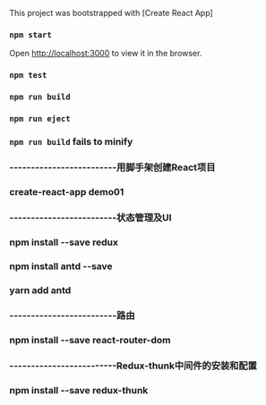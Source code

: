 This project was bootstrapped with [Create React App]

### `npm start`

Open [http://localhost:3000](http://localhost:3000) to view it in the browser.

### `npm test`

### `npm run build`

### `npm run eject`

### `npm run build` fails to minify

### -------------------------用脚手架创建React项目
### create-react-app demo01
### -------------------------状态管理及UI
### npm install --save redux
### npm install antd --save
### yarn add antd
### -------------------------路由
### npm install --save react-router-dom
### -------------------------Redux-thunk中间件的安装和配置
### npm install --save redux-thunk

